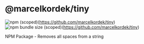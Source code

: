 # @marcelkordek/tiny

![npm (scoped)](https://img.shields.io/npm/v/@marcelkordek/tiny)(https://github.com/marcelkordek/tiny)
![npm bundle size (scoped)](https://img.shields.io/bundlephobia/min/@marcelkordek/tiny)(https://github.com/marcelkordek/tiny)

NPM Package - Removes all spaces from a string
